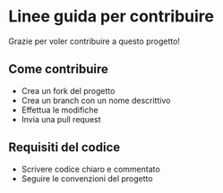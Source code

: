 # Linee guida per contribuire

Grazie per voler contribuire a questo progetto!

## Come contribuire
- Crea un fork del progetto
- Crea un branch con un nome descrittivo
- Effettua le modifiche
- Invia una pull request

## Requisiti del codice
- Scrivere codice chiaro e commentato
- Seguire le convenzioni del progetto
